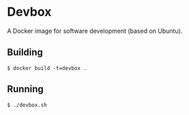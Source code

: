 # Devbox

A Docker image for software development (based on Ubuntu).

## Building

    $ docker build -t=devbox .

## Running

    $ ./devbox.sh
